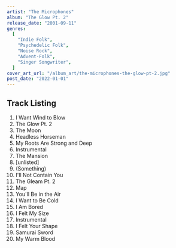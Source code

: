 ```yaml
---
artist: "The Microphones"
album: "The Glow Pt. 2"
release_date: "2001-09-11"
genres:
  [
    "Indie Folk",
    "Psychedelic Folk",
    "Noise Rock",
    "Advent-Folk",
    "Singer Songwriter",
  ]
cover_art_url: "/album_art/the-microphones-the-glow-pt-2.jpg"
post_date: "2022-01-01"
---
```


## Track Listing

1. I Want Wind to Blow
2. The Glow Pt. 2
3. The Moon
4. Headless Horseman
5. My Roots Are Strong and Deep
6. Instrumental
7. The Mansion
8. [unlisted]
9. (Something)
10. I'll Not Contain You
11. The Gleam Pt. 2
12. Map
13. You'll Be in the Air
14. I Want to Be Cold
15. I Am Bored
16. I Felt My Size
17. Instrumental
18. I Felt Your Shape
19. Samurai Sword
20. My Warm Blood
